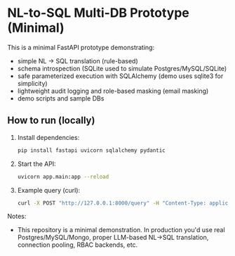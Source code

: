 # NL-to-SQL Multi-DB Prototype (Minimal)
This is a minimal FastAPI prototype demonstrating:
- simple NL -> SQL translation (rule-based)
- schema introspection (SQLite used to simulate Postgres/MySQL/SQLite)
- safe parameterized execution with SQLAlchemy (demo uses sqlite3 for simplicity)
- lightweight audit logging and role-based masking (email masking)
- demo scripts and sample DBs

## How to run (locally)
1. Install dependencies:
   ```bash
   pip install fastapi uvicorn sqlalchemy pydantic
   ```
2. Start the API:
   ```bash
   uvicorn app.main:app --reload
   ```
3. Example query (curl):
   ```bash
   curl -X POST "http://127.0.0.1:8000/query" -H "Content-Type: application/json" -d '{"nl_query":"Show me all customers from California", "db":"postgresql"}'
   ```
Notes:
- This repository is a minimal demonstration. In production you'd use real Postgres/MySQL/Mongo,
  proper LLM-based NL->SQL translation, connection pooling, RBAC backends, etc.
